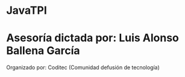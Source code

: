 JavaTPI
=======
Asesoría dictada por: Luis Alonso Ballena García
=======
Organizado por: Coditec (Comunidad defusión de tecnología)
